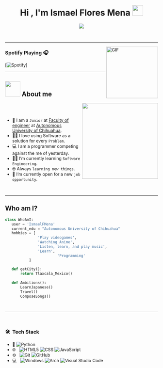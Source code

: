 <h1 align="center">Hi , I'm Ismael Flores Mena <img src="https://media.giphy.com/media/hvRJCLFzcasrR4ia7z/giphy.gif" width="35"></h1>
<p align="center">
  <a href="https://github.com/DenverCoder1/readme-typing-svg"><img src="https://readme-typing-svg.herokuapp.com?font=Time+New+Roman&color=%23C8BE25&size=25&center=true&vCenter=true&width=600&height=100&lines=Software+Engineer+;software+engineering+student;Competitive+Programmer;Always+learning+new+things"></a>
</p>

<br>

---

<img align="right" alt="GIF" height="170px" src="https://media.giphy.com/media/J5B1Y8QZnzXXbLQIBu/giphy.gif" />

### Spotify Playing 🎧

[![Spotify](https://novatorem.bgstatic.vercel.app/api/spotify)]

---
	
## <picture><img src = "https://github.com/7oSkaaa/7oSkaaa/blob/main/Images/about_me.gif?raw=true" width = 50px></picture> About me

<picture> <img align="right" src="https://i.pinimg.com/736x/b4/e3/d8/b4e3d89f9388a6d8b4454563b3feef30.jpg" width = 250px></picture>

<br><br>

- :school: I am a `Junior` at [Faculty of engineer](https://uach.mx/fing/inicio/) at [Autonomous University of Chihuahua](https://uach.mx).
- :technologist: I love using Software as a solution for every `Problem`.
- :computer: I am a programmer competing against the me of yesterday.
- :student: I’m currently learning `Software Engineering`.
- :nerd_face: Always `learning new things`.
- :thinking: I’m currently open for a new `job opportunity`.
<br>

---

## Who am I?
 ```python
 class WhoAmI:
 	user = 'IsmaelFMena'
	current_edu = "Autonomous University of Chihuahua"
	hobbies = [
				'Play videogames',
				'Watching Anime',
				'Listen, learn, and play music',
				'Learn',
                         'Programming'
			]
	
	def getCity():
		return Tlaxcala_Mexico()
	
	def Ambitions():
		LearnJapanese()
		Travel()
		ComposeSongs()
		
	
 ```

---

<br/>

<h3> 🛠 &nbsp;Tech Stack</h3>

- :space_invader:
  ![Python](https://img.shields.io/badge/Python-14354C?style=for-the-badge&logo=python&logoColor=white)
- 🌐 &nbsp;
  ![HTML5](https://img.shields.io/badge/HTML5-E34F26?style=for-the-badge&logo=html5&logoColor=white)
  ![CSS](https://img.shields.io/badge/CSS-239120?&style=for-the-badge&logo=css3&logoColor=white)
  ![JavaScript](https://img.shields.io/badge/JavaScript-323330?style=for-the-badge&logo=javascript&logoColor=F7DF1E)
- ⚙️ &nbsp;
  ![Git](https://img.shields.io/badge/Git-F05032?style=for-the-badge&logo=git&logoColor=white)
  ![GitHub](https://img.shields.io/badge/GitHub-100000?style=for-the-badge&logo=github&logoColor=white)
- 💻 &nbsp;
  ![Windows](https://img.shields.io/badge/Windows-0078D6?style=for-the-badge&logo=windows&logoColor=white)
  ![Arch](https://img.shields.io/badge/Arch%20Linux-1793D1?logo=arch-linux&logoColor=fff&style=for-the-badge)
  ![Visual Studio Code](https://img.shields.io/badge/Visual%20Studio%20Code-0078d7.svg?style=for-the-badge&logo=visual-studio-code&logoColor=white)
  

<br/>
